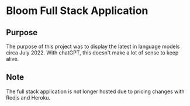 # Bloom Full Stack Application

## Purpose 
The purpose of this project was to display the latest in language models circa July 2022. With chatGPT, this doesn't make a lot of sense to keep alive. 

## Note
The full stack application is not longer hosted due to pricing changes with Redis and Heroku. 
